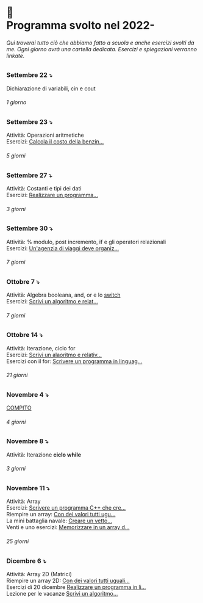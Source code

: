 # 🎒 <br /> Programma svolto nel 2022-

###### Qui troverai tutto ciò che abbiamo fatto a scuola e anche esercizi svolti da me. Ogni giorno avrà una cartella dedicata. Esercizi e spiegazioni verranno linkate.


### Settembre 22 ⤵️
Dichiarazione di variabili, cin e cout

###### 1 giorno

### Settembre 23 ⤵️
Attività: Operazioni aritmetiche <br />
Esercizi: [Calcola il costo della benzin...](https://github.com/plumkewe/scuola/blob/c5ce29a69caced459449f01bec37109b11e777a9/Attivit%C3%A0%20svolta/Settembre/Settembre%2023/23settembre.md)


###### 5 giorni

### Settembre 27 ⤵️
Attività: Costanti e tipi dei dati <br />
Esercizi: [Realizzare un programma...](https://github.com/plumkewe/scuola/blob/c5ce29a69caced459449f01bec37109b11e777a9/Attivit%C3%A0%20svolta/Settembre/Settembre%2027/27settembre.md)

###### 3 giorni

### Settembre 30 ⤵️
Attività: % modulo, post incremento, if e gli operatori relazionali <br />
Esercizi: [Un'agenzia di viaggi deve organiz...](https://github.com/plumkewe/scuola/blob/765d006fb7e842414ef284fb004b588af9c3d145/Attivit%C3%A0%20svolta/Ottobre/Ottobre%201/1ottobre.md)

###### 7 giorni

### Ottobre 7 ⤵️
Attività: Algebra booleana, and, or e lo [switch](https://github.com/plumkewe/scuola/blob/65f5f9f3f178a5ce1d9acef049ad8b9b7c432ee5/Spiegazioni/switch_casesp.md) <br />
Esercizi: [Scrivi un algoritmo e relat...](https://github.com/plumkewe/scuola/blob/c5ce29a69caced459449f01bec37109b11e777a9/Attivit%C3%A0%20svolta/Ottobre/Ottobre%207/7ottobre.md)

###### 7 giorni

### Ottobre 14 ⤵️
Attività: Iterazione, ciclo for <br />
Esercizi: [Scrivi un alaoritmo e relativ...](https://github.com/plumkewe/scuola/blob/0c52e99d74212d06c70fe833cadde6fa151ff2c1/Attivit%C3%A0%20svolta/Ottobre/Ottobre%2014/14ottobre.md) <br />
Esercizi con il for: [Scrivere un programma in linguag...](https://github.com/plumkewe/scuola/tree/main/Attivit%C3%A0%20svolta/Ottobre/Esercizi%20con%20il%20for)

###### 21 giorni

### Novembre 4 ⤵️
[COMPITO](https://github.com/plumkewe/scuola/tree/main/Attivit%C3%A0%20svolta/Novembre/Novembre%204)

###### 4 giorni

### Novembre 8 ⤵️
Attività: Iterazione **ciclo while** <br />

###### 3 giorni

### Novembre 11 ⤵️
Attività: Array <br />
Esercizi: [Scrivere un programma C++ che cre...](https://github.com/plumkewe/scuola/blob/1989af49b89e284626e60877a99b6a6d0beed50f/Attivit%C3%A0%20svolta/Novembre/Novembre%2018/18novembre.md)  <br />
Riempire un array: [Con dei valori tutti ugu...](https://github.com/plumkewe/CPP_miei_codici/tree/main/Miei%20codici/Array/Modi%20di%20riempire) <br />
La mini battaglia navale: [Creare un vetto...](https://github.com/plumkewe/scuola/blob/ed0e64e116c8dd5a603af2ad81195ecc2cd2d9dd/Attivit%C3%A0%20svolta/Novembre/Novembre%2022%20/la_battaglia_navale.cpp) <br />
Venti e uno esercizi: [Memorizzare in un array d...](https://github.com/plumkewe/scuola/tree/main/Attivit%C3%A0%20svolta/Novembre/Novembre%2026)

###### 25 giorni

### Dicembre 6 ⤵️
Attività: Array 2D (Matrici)  <br />
Riempire un array 2D: [Con dei valori tutti uguali...](https://github.com/plumkewe/miei-codici/tree/main/Miei%20codici/Array/Array%202D/Modi%20di%20riemprire)  <br />
Esercizi di 20 dicembre [Realizzare un programma in li...](https://github.com/plumkewe/scuola/tree/main/Attivit%C3%A0%20svolta/Dicembre/Dicembre%2020)  <br />
Lezione per le vacanze [Scrivi un algoritmo...]()